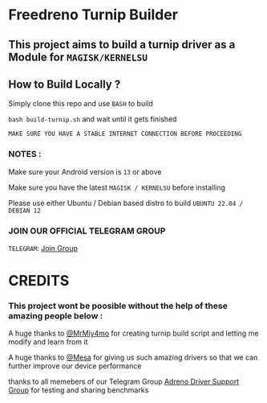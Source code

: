 # Freedreno Turnip Builder 

## This project aims to build a turnip driver as a Module for ``MAGISK/KERNELSU``

## How to Build Locally ?
Simply clone this repo and use ``BASH`` to build 

`` bash build-turnip.sh `` and wait until it gets finished 

`` MAKE SURE YOU HAVE A STABLE INTERNET CONNECTION BEFORE PROCEEDING ``

### NOTES :
Make sure your Android version is ```13``` or above 

Make sure you have the latest ```MAGISK / KERNELSU``` before installing 

Please use either Ubuntu / Debian based distro to build ``` UBUNTU 22.04 / DEBIAN 12 ```

### JOIN OUR OFFICIAL TELEGRAM GROUP 
```TELEGRAM```: [Join Group](//t.me/adreno_driver)

# CREDITS 

### This project wont be poosible without the help of these amazing people below :
 
 A huge thanks to [@MrMiy4mo](//github.com/ilhan-athn7) for creating turnip build script and letting me modify and learn from it 
 
 A huge thanks to [@Mesa](//gitlab.freedesktop.org/mesa/mesa) for giving us such amazing drivers so that we can further improve our device performance 

 thanks to all memebers of our Telegram Group [Adreno Driver Support Group](//t.me/adreno_driver) for testing and sharing benchmarks

 


 
